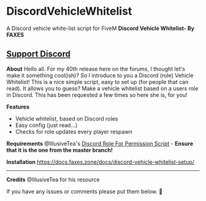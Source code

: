 # DiscordVehicleWhitelist
A Discord vehicle white-list script for FiveM
**Discord Vehicle Whitelist- By FAXES**

## [Support Discord](https://faxes.zone/discord)

**About**
Hello all. For my 40th release here on the forums, I thought let's make it something cool(ish)? So I introduce to you a Discord (role) Vehicle Whitelist! This is a nice simple script, easy to set up (for people that can read). It allows you to guess? Make a vehicle whitelist based on a users role in Discord. This has been requested a few times so here she is, for you!

**Features**
- Vehicle whitelist, based on Discord roles
- Easy config (just read...)
- Checks for role updates every player respawn

**Requirements**
@IllusiveTea's [Discord Role For Permission Script](https://forum.fivem.net/t/discord-roles-for-permissions-im-creative-i-know/233805) - **Ensure that it is the one from the master branch!**

**Installation**
https://docs.faxes.zone/docs/discord-vehicle-whitelist-setup/

<hr>

**Credits**
@IllusiveTea for his resource

If you have any issues or comments please put them below. :newspaper:
